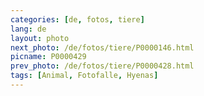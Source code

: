 ```yaml
---
categories: [de, fotos, tiere]
lang: de
layout: photo
next_photo: /de/fotos/tiere/P0000146.html
picname: P0000429
prev_photo: /de/fotos/tiere/P0000428.html
tags: [Animal, Fotofalle, Hyenas]
---
```

